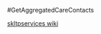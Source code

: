 #GetAggregatedCareContacts

[skltpservices wiki](https://skl-tp.atlassian.net/wiki/display/SKLTPservices/SKLTP+Services+Home)
